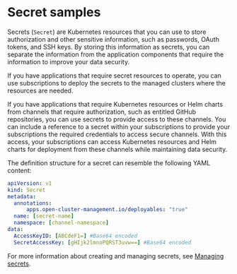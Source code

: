 # Secret samples

Secrets (`Secret`) are Kubernetes resources that you can use to store authorization and other sensitive information, such as passwords, OAuth tokens, and SSH keys. By storing this information as secrets, you can separate the information from the application components that require the information to improve your data security.

If you have applications that require secret resources to operate, you can use subscriptions to deploy the secrets to the managed clusters where the resources are needed.

If you have applications that require Kubernetes resources or Helm charts from channels that require authorization, such as entitled GitHub repositories, you can use secrets to provide access to these channels. You can include a reference to a secret within your subscriptions to provide your subscriptions the required credentials to access secure channels. With this access, your subscriptions can access Kubernetes resources and Helm charts for deployment from these channels while maintaining data security.

The definition structure for a secret can resemble the following YAML content:

```yaml
apiVersion: v1
kind: Secret
metadata:
  annotations:
      apps.open-cluster-management.io/deployables: "true"
  name: [secret-name]
  namespace: [channel-namespace]
data:
  AccessKeyID: [ABCdeF1=] #Base64 encoded
  SecretAccessKey: [gHIjk2lmnoPQRST3uvw==] #Base64 encoded
```

For more information about creating and managing secrets, see [Managing secrets](managing_secrets.md).